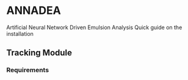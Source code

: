 # ANNADEA
Artificial Neural Network Driven Emulsion Analysis
Quick guide on the installation

## Tracking Module

### Requirements

